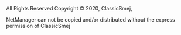 All Rights Reserved
Copyright © 2020, ClassicSmej, 

NetManager can not be copied and/or distributed
without the express permission of ClassicSmej
